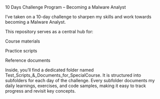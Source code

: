 10 Days Challenge Program – Becoming a Malware Analyst

I’ve taken on a 10-day challenge to sharpen my skills and work towards becoming a Malware Analyst.

This repository serves as a central hub for:

Course materials

Practice scripts

Reference documents

Inside, you’ll find a dedicated folder named Test_Scripts_&_Documents_for_SpecialCourse. It is structured into subfolders for each day of the challenge. Every subfolder documents my daily learnings, exercises, and code samples, making it easy to track progress and revisit key concepts.
